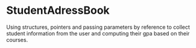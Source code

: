 # StudentAdressBook
Using structures, pointers and passing parameters by reference to collect student information from the user and computing their gpa based on their courses.
